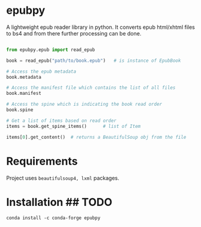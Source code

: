 # epubpy

A lightweight epub reader library in python. It converts epub html/xhtml files to
bs4 and from there further processing can be done. 

```python

from epubpy.epub import read_epub

book = read_epub("path/to/book.epub")   # is instance of EpubBook

# Access the epub metadata
book.metadata

# Access the manifest file which contains the list of all files
book.manifest

# Access the spine which is indicating the book read order
book.spine

# Get a list of items based on read order
items = book.get_spine_items()      # list of Item

items[0].get_content()  # returns a BeautifulSoup obj from the file
```

# Requirements

Project uses `beautifulsoup4, lxml` packages. 

# Installation ## TODO

```shell
conda install -c conda-forge epubpy
```
